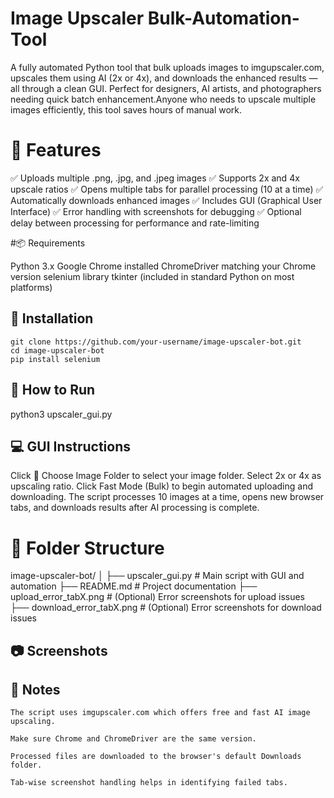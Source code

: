 #  Image Upscaler Bulk-Automation-Tool
 A fully automated Python tool that bulk uploads images to imgupscaler.com, upscales them using AI (2x or 4x), and downloads the enhanced results — all through a clean GUI. Perfect for designers, AI artists, and photographers needing quick batch enhancement.Anyone who needs to upscale multiple images efficiently, this tool saves hours of manual work.

# 🔧 Features

  ✅ Uploads multiple .png, .jpg, and .jpeg images
  ✅ Supports 2x and 4x upscale ratios
  ✅ Opens multiple tabs for parallel processing (10 at a time)
  ✅ Automatically downloads enhanced images
  ✅ Includes GUI (Graphical User Interface)
  ✅ Error handling with screenshots for debugging
  ✅ Optional delay between processing for performance and rate-limiting

#📦 Requirements

   Python 3.x
   Google Chrome installed
   ChromeDriver matching your Chrome version
   selenium library
   tkinter (included in standard Python on most platforms)

## 🚀 Installation

    git clone https://github.com/your-username/image-upscaler-bot.git
    cd image-upscaler-bot
    pip install selenium

## 🚀 How to Run

python3 upscaler_gui.py

## 💻 GUI Instructions

Click 📁 Choose Image Folder to select your image folder.
Select 2x or 4x as upscaling ratio.
Click Fast Mode (Bulk) to begin automated uploading and downloading.
The script processes 10 images at a time, opens new browser tabs, and downloads results after AI processing is complete.

# 📁 Folder Structure

image-upscaler-bot/
│
├── upscaler_gui.py         # Main script with GUI and automation
├── README.md               # Project documentation
├── upload_error_tabX.png   # (Optional) Error screenshots for upload issues
├── download_error_tabX.png # (Optional) Error screenshots for download issues

## 📷 Screenshots


## 📌 Notes

    The script uses imgupscaler.com which offers free and fast AI image upscaling.

    Make sure Chrome and ChromeDriver are the same version.

    Processed files are downloaded to the browser's default Downloads folder.

    Tab-wise screenshot handling helps in identifying failed tabs.
